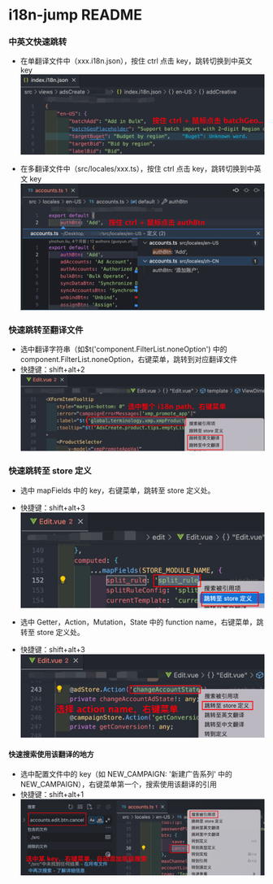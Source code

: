 # i18n-jump README
### 中英文快速跳转

- 在单翻译文件中（xxx.i18n.json），按住 ctrl 点击 key，跳转切换到中英文 key
  ![](./readme/001.png)

- 在多翻译文件中（src/locales/xxx.ts），按住 ctrl 点击 key，跳转切换到中英文 key
  ![](./readme/002.png)

### 快速跳转至翻译文件

- 选中翻译字符串（如$t('component.FilterList.noneOption') 中的 component.FilterList.noneOption，右键菜单，跳转到对应翻译文件
- 快捷键：shift+alt+2
  ![](./readme/003.png)


### 快速跳转至 store 定义
- 选中 mapFields 中的 key，右键菜单，跳转至 store 定义处。
- 快捷键：shift+alt+3
  ![](./readme/005.png)

- 选中 Getter，Action，Mutation，State 中的 function name，右键菜单，跳转至 store 定义处。
- 快捷键：shift+alt+3
  ![](./readme/006.png)


#### 快速搜索使用该翻译的地方
- 选中配置文件中的 key（如 NEW_CAMPAIGN: '新建广告系列' 中的 NEW_CAMPAIGN），右键菜单第一个，搜索使用该翻译的引用
- 快捷键：shift+alt+1
  ![](./readme/004.png)


